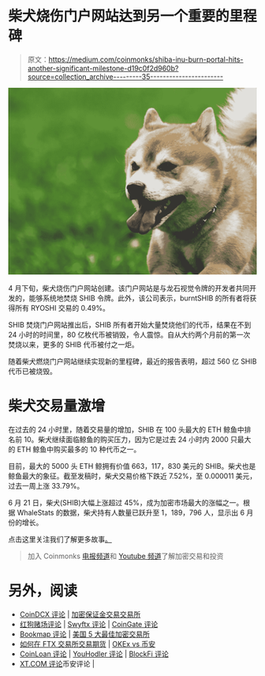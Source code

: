 # 柴犬烧伤门户网站达到另一个重要的里程碑

> 原文：<https://medium.com/coinmonks/shiba-inu-burn-portal-hits-another-significant-milestone-d19c0f2d960b?source=collection_archive---------35----------------------->

![](img/d67fcaa9737de341b07a72af51c85d3a.png)

4 月下旬，柴犬烧伤门户网站创建。该门户网站是与龙石视觉令牌的开发者共同开发的，能够系统地焚烧 SHIB 令牌。此外，该公司表示，burntSHIB 的所有者将获得所有 RYOSHI 交易的 0.49%。

SHIB 焚烧门户网站推出后，SHIB 所有者开始大量焚烧他们的代币，结果在不到 24 小时的时间里，80 亿枚代币被销毁，令人震惊。自从大约两个月前的第一次焚烧以来，更多的 SHIB 代币被付之一炬。

随着柴犬燃烧门户网站继续实现新的里程碑，最近的报告表明，超过 560 亿 SHIB 代币已被烧毁。

# 柴犬交易量激增

在过去的 24 小时里，随着交易量的增加，SHIB 在 100 头最大的 ETH 鲸鱼中排名前 10。柴犬继续面临鲸鱼的购买压力，因为它是过去 24 小时内 2000 只最大的 ETH 鲸鱼中购买最多的 10 种代币之一。

目前，最大的 5000 头 ETH 鲸拥有价值 663，117，830 美元的 SHIB。柴犬也是鲸鱼最大的象征。截至发稿时，柴犬交易价格下跌近 7.52%，至 0.000011 美元，过去一周上涨 33.79%。

6 月 21 日，柴犬(SHIB)大幅上涨超过 45%，成为加密市场最大的涨幅之一。根据 WhaleStats 的数据，柴犬持有人数量已跃升至 1，189，796 人，显示出 6 月份的增长。

点击这里关注我们了解更多故事[。](http://t.me/etellworld)

> 加入 Coinmonks [电报频道](https://t.me/coincodecap)和 [Youtube 频道](https://www.youtube.com/c/coinmonks/videos)了解加密交易和投资

# 另外，阅读

*   [CoinDCX 评论](/coinmonks/coindcx-review-8444db3621a2) | [加密保证金交易交易所](https://coincodecap.com/crypto-margin-trading-exchanges)
*   [红狗赌场评论](https://coincodecap.com/red-dog-casino-review) | [Swyftx 评论](https://coincodecap.com/swyftx-review) | [CoinGate 评论](https://coincodecap.com/coingate-review)
*   [Bookmap 评论](https://coincodecap.com/bookmap-review-2021-best-trading-software) | [美国 5 大最佳加密交易所](https://coincodecap.com/crypto-exchange-usa)
*   [如何在 FTX 交易所交易期货](https://coincodecap.com/ftx-futures-trading) | [OKEx vs 币安](https://coincodecap.com/okex-vs-binance)
*   [CoinLoan 评论](https://coincodecap.com/coinloan-review) | [YouHodler 评论](/coinmonks/youhodler-4-easy-ways-to-make-money-98969b9689f2) | [BlockFi 评论](https://coincodecap.com/blockfi-review)
*   [XT.COM 评论](https://coincodecap.com/profittradingapp-for-binance)币安评论 |